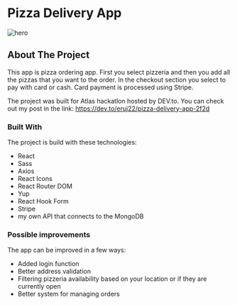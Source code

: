 # Pizza Delivery App

![hero](https://user-images.githubusercontent.com/80893722/149289759-333ccd97-78db-48ae-8639-851298221391.jpg)

<!-- ABOUT THE PROJECT -->

## About The Project

This app is pizza ordering app. First you select pizzeria and then you add all the pizzas that you want to the order. In the checkout section you select to pay with card or cash. Card payment is processed using Stripe.

The project was built for Atlas hackatlon hosted by DEV.to. You can check out my post in the link: https://dev.to/eruj22/pizza-delivery-app-2f2d

### Built With

The project is build with these technologies:

- React
- Sass
- Axios
- React Icons
- React Router DOM
- Yup
- React Hook Form
- Stripe
- my own API that connects to the MongoDB

### Possible improvements

The app can be improved in a few ways:

- Added login function
- Better address validation
- Filtering pizzeria availability based on your location or if they are currently open
- Better system for managing orders
